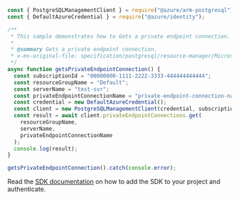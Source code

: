 ```javascript
const { PostgreSQLManagementClient } = require("@azure/arm-postgresql");
const { DefaultAzureCredential } = require("@azure/identity");

/**
 * This sample demonstrates how to Gets a private endpoint connection.
 *
 * @summary Gets a private endpoint connection.
 * x-ms-original-file: specification/postgresql/resource-manager/Microsoft.DBforPostgreSQL/stable/2018-06-01/examples/PrivateEndpointConnectionGet.json
 */
async function getsPrivateEndpointConnection() {
  const subscriptionId = "00000000-1111-2222-3333-444444444444";
  const resourceGroupName = "Default";
  const serverName = "test-svr";
  const privateEndpointConnectionName = "private-endpoint-connection-name";
  const credential = new DefaultAzureCredential();
  const client = new PostgreSQLManagementClient(credential, subscriptionId);
  const result = await client.privateEndpointConnections.get(
    resourceGroupName,
    serverName,
    privateEndpointConnectionName
  );
  console.log(result);
}

getsPrivateEndpointConnection().catch(console.error);
```

Read the [SDK documentation](https://github.com/Azure/azure-sdk-for-js/blob/%40azure%2Farm-postgresql_6.0.1/sdk/postgresql/arm-postgresql/README.md) on how to add the SDK to your project and authenticate.
